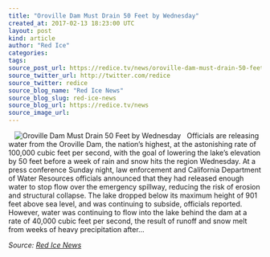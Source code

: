 ```yaml
---
title: "Oroville Dam Must Drain 50 Feet by Wednesday"
created_at: 2017-02-13 18:23:00 UTC
layout: post
kind: article
author: "Red Ice"
categories: 
tags: 
source_post_url: https://redice.tv/news/oroville-dam-must-drain-50-feet-by-wednesday
source_twitter_url: http://twitter.com/redice
source_twitter: redice
source_blog_name: "Red Ice News"
source_blog_slug: red-ice-news
source_blog_url: https://redice.tv/news
source_image_url: 
---
```

<img align="left" hspace="12" alt="Oroville Dam Must Drain 50 Feet by Wednesday" src="https://rdice.net/a/c/n/17/02131920-Oroville02.9cd7b47f.jpg"> Officials are releasing water from the Oroville Dam, the nation’s highest, at the astonishing rate of 100,000 cubic feet per second, with the goal of lowering the lake’s elevation by 50 feet before a week of rain and snow hits the region Wednesday. At a press conference Sunday night, law enforcement and California Department of Water Resources officials announced that they had released enough water to stop flow over the emergency spillway, reducing the risk of erosion and structural collapse. The lake dropped below its maximum height of 901 feet above sea level, and was continuing to subside, officials reported. However, water was continuing to flow into the lake behind the dam at a rate of 40,000 cubic feet per second, the result of runoff and snow melt from weeks of heavy precipitation after&#8230;<div class="">
    <i>Source: <a href="https://redice.tv/news">Red Ice News</a></i>
</div>
